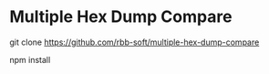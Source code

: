 # Multiple Hex Dump Compare


git clone https://github.com/rbb-soft/multiple-hex-dump-compare

npm install
